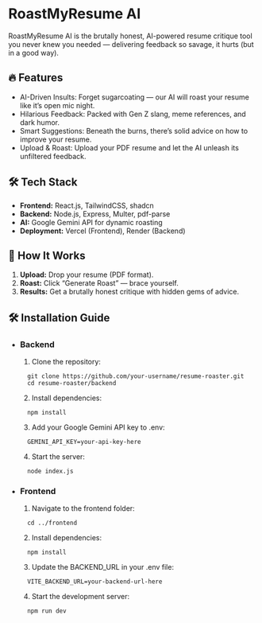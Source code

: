 # RoastMyResume AI

RoastMyResume AI is the brutally honest, AI-powered resume critique tool you never knew you needed — delivering feedback so savage, it hurts (but in a good way).

## 🔥 Features

- AI-Driven Insults: Forget sugarcoating — our AI will roast your resume like it’s open mic night.
- Hilarious Feedback: Packed with Gen Z slang, meme references, and dark humor.
- Smart Suggestions: Beneath the burns, there’s solid advice on how to improve your resume.
- Upload & Roast: Upload your PDF resume and let the AI unleash its unfiltered feedback.


## 🛠️ Tech Stack

- **Frontend:** React.js, TailwindCSS, shadcn
- **Backend:** Node.js, Express, Multer, pdf-parse
- **AI:**  Google Gemini API for dynamic roasting
- **Deployment:** Vercel (Frontend), Render (Backend)

## 🚀 How It Works

1. **Upload:** Drop your resume (PDF format).
2. **Roast:** Click “Generate Roast” — brace yourself.
3. **Results:** Get a brutally honest critique with hidden gems of advice.

## 🛠️ Installation Guide

- ### Backend

  1. Clone the repository:

  ```
    git clone https://github.com/your-username/resume-roaster.git
    cd resume-roaster/backend
  ```

  2. Install dependencies:

  ```
    npm install
  ```

  3. Add your Google Gemini API key to .env:

  ```
    GEMINI_API_KEY=your-api-key-here
  ```

  4. Start the server:

  ```
    node index.js
  ```

- ### Frontend

  1. Navigate to the frontend folder:

  ```
    cd ../frontend
  ```

  2. Install dependencies:

  ```
    npm install
  ```

  3. Update the BACKEND_URL in your .env file:

  ```
    VITE_BACKEND_URL=your-backend-url-here
  ```

  4. Start the development server:

  ```
    npm run dev
  ```
